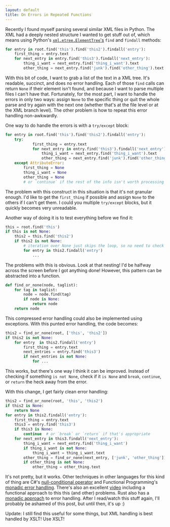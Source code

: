 ```yaml
---
layout: default
title: On Errors in Repeated Functions
---
```


Recently I found myself parsing several similar XML files in Python. The XML
had a deeply nested structure I wanted to get stuff out of, which means using
Python's [`xml.etree.ElementTree`'s]() `find` and `findall` methods:

```python
for entry in root.find('this').find('this2').findall('entry'):
    first_thing = entry.text
    for next_entry in entry.find('this3').findall('next_entry'):
        thing_i_want = next_entry.find('thing_i_want').text
        other_thing = next_entry.find('junk').find('other_thing').text
```

With this bit of code, I want to grab a list of the text in a XML tree. It's
readable, succinct, and does no error handling. Each of those `find` calls can
return `None` if their element isn't found, and because I want to parse
multiple files I can't have that. Fortunately, for the most part, I want to
handle the errors in only two ways: assign `None` to the specific thing or quit
the whole parse and try again with the next one (whether that's at the file
level or at the XML branch level). The other problem is how to repeat this
error handling non-awkwardly.

One way to do handle the errors is with a `try/except` block:

```python
for entry in root.find('this').find('this2').findall('entry'):
    try:
            first_thing = entry.text
            for next_entry in entry.find('this3').findall('next_entry'):
                thing_i_want = next_entry.find('thing_i_want').text
                other_thing = next_entry.find('junk').find('other_thing').text
    except AttributeError:
        first_thing = None
        thing_i_want = None
        other_thing = None
        # or `continue` if the rest of the info isn't worth processing on error
```

The problem with this construct in this situation is that it's not granular
enough. I'd like to get the `first_thing` if possible and assign `None` to the
others if I can't get them. I could you multiple `try/except` blocks, but it
quickly becomes very unreadable.

Another way of doing it is to test everything before we find it:

```python
this = root.find('this')
if this is not None:
    this2 = this.find('this2')
    if this2 is not None:
        # iteration over None just skips the loop, so no need to check here
        for entry in this2.findall('entry')
            ...
```

The problems with this is obvious. Look at that nesting! I'd be halfway across
the screen before I got anything done! However, this pattern can be abstracted
into a function.

```python
def find_or_none(node, taglist):
    for tag in taglist:
        node = node.find(tag)
        if node is None:
            return node
    return node
```

This compressed error handling could also be implemented using exceptions. With
this punted error handling, the code becomes:

```python
this2 = find_or_none(root, ['this', 'this2'])
if this2 is not None:
    for entry  in this2.findall('entry')
        first_thing = entry.text
        next_entries = entry.find('this3')
        if next_entries is not None:
            for ...
```

This works, but there's one way I think it can be improved. Instead of checking
if something `is not None`, check if it `is None` and `break`, `continue`, or
`return` the heck away from the error.

With this change, I get fairly clean error handling:

```python
this2 = find_or_none(root, 'this', 'this2')
if this2 is None:
    return None
for entry in this2.findall('entry'):
    first_thing = entry.text
    this3 = entry.find('this3')
    if this3 is None:
        continue  # or `break` or `return` if that's appropriate
    for next_entry in this3.findall('next_entry'):
        thing_i_want = next_entry.find('thing_i_want')
        if thing_i_want is not None:
            thing_i_want = thing_i_want.text
        other_thing = find_or_none(next_entry, ['junk', 'other_thing'])
        if other_thing is not None:
            other_thing = other_thing.text
```

It's not pretty, but it works. Other techniques in other languages for this
kind of thing are C#'s [null-conditional
operator](https://msdn.microsoft.com/en-us/library/dn986595(v=vs.140).aspx) and
Functional Programming's [monadic error
handling](http://softwareengineering.stackexchange.com/questions/150837/maybe-monad-vs-exceptions).
There's also an excellent
[video](https://www.youtube.com/watch?v=E8I19uA-wGY&index=4&list=PLNVusuQqAKq4-2-a04SxI7Ss0B3w_Je8s&t=3222s)
including a functional approach to this this (and other) problems.
Rust also has a [monadic approach](http://www.codethatgrows.com/lessons-learned-from-rust-the-result-monad/) to error handling.
After I read/watch this stuff again, I'll probably be ashamed of this post, but until then, it's up :)

Update: I still find this useful for some things, but XML handling is best handled by XSLT! Use XSLT!

